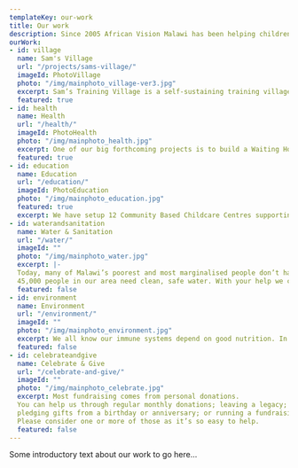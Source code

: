 ```yaml
---
templateKey: our-work
title: Our work
description: Since 2005 African Vision Malawi has been helping children and vulnerable people in Malawi, one of the poorest countries in the world. Our vision is to see a healthy, educated and self-sufficient community in Malawi.
ourWork:
- id: village
  name: Sam's Village
  url: "/projects/sams-village/"
  imageId: PhotoVillage
  photo: "/img/mainphoto_village-ver3.jpg"
  excerpt: Sam’s Training Village is a self-sustaining training village, built on a 17-acre site. The construction phase is now almost complete and the objective is to support a move away from hand-outs and to create self-sufficient training programmes that can support thousands of local people. This will improve their lives in terms of creating employment, organic farming, orphan support, reforestation, HIV prevention and many other important areas.
  featured: true
- id: health
  name: Health
  url: "/health/"
  imageId: PhotoHealth
  photo: "/img/mainphoto_health.jpg"
  excerpt: One of our big forthcoming projects is to build a Waiting Home for new mothers at the Maternity Unit. This second stage will provide essential care for pre-term births - which are higher in Malawi than anywhere else in the world. The project will include nutritional permaculture gardens in front of the new wing, and education on good nutrition for new mothers.
  featured: true
- id: education
  name: Education
  url: "/education/"
  imageId: PhotoEducation
  photo: "/img/mainphoto_education.jpg"
  featured: true
  excerpt: We have setup 12 Community Based Childcare Centres supporting the under-5's and we support pupils in Primary, Secondary and University/Further Education. We typically support 40 secondary school and 20 university students at any given time.
- id: waterandsanitation
  name: Water & Sanitation
  url: "/water/"
  imageId: ""
  photo: "/img/mainphoto_water.jpg"
  excerpt: |-
  Today, many of Malawi’s poorest and most marginalised people don’t have clean water to drink, decent toilets or good hygiene. Without these basics, we cannot begin to help them with better education, health and self-sufficiency.
  45,000 people in our area need clean, safe water. With your help we can ensure that everyone in our area has access to clean, safe water.
  featured: false
- id: environment
  name: Environment
  url: "/environment/"
  imageId: ""
  photo: "/img/mainphoto_environment.jpg"
  excerpt: We all know our immune systems depend on good nutrition. In Malawi people depend on their maize harvest to the exclusion of many highly-nutritious foods. Deforestation on a massive scale leads to Malawi losing about 300km2 of forest land every year. Help us to spread the message as we teach schools how to create vegetable gardens and plant hundreds of trees.
  featured: false
- id: celebrateandgive
  name: Celebrate & Give
  url: "/celebrate-and-give/"
  imageId: ""
  photo: "/img/mainphoto_celebrate.jpg"
  excerpt: Most fundraising comes from personal donations.
  You can help us through regular monthly donations; leaving a legacy;
  pledging gifts from a birthday or anniversary; or running a fundraising event.
  Please consider one or more of those as it’s so easy to help.
  featured: false
---
```


Some introductory text about our work to go here...
